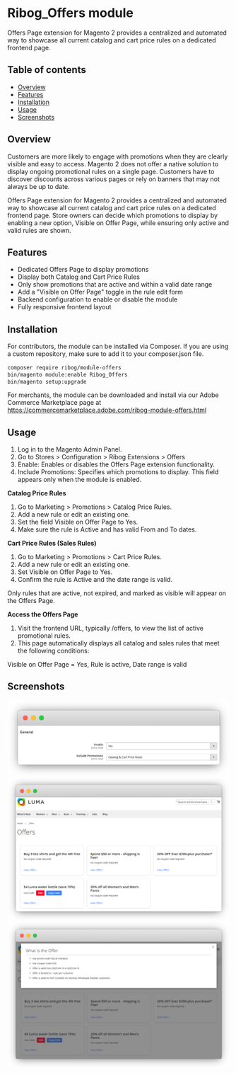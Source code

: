 # Ribog_Offers module

Offers Page extension for Magento 2 provides a centralized and automated way to showcase all current catalog and cart price rules on a dedicated frontend page.

## Table of contents

- [Overview](#overview)
- [Features](#features)
- [Installation](#installation)
- [Usage](#usage)
- [Screenshots](#screenshots)

## Overview

Customers are more likely to engage with promotions when they are clearly visible and easy to access. Magento 2 does not offer a native solution to display ongoing promotional rules on a single page. Customers have to discover discounts across various pages or rely on banners that may not always be up to date.

Offers Page extension for Magento 2 provides a centralized and automated way to showcase all current catalog and cart price rules on a dedicated frontend page. Store owners can decide which promotions to display by enabling a new option, Visible on Offer Page, while ensuring only active and valid rules are shown.

## Features

- Dedicated Offers Page to display promotions
- Display both Catalog and Cart Price Rules
- Only show promotions that are active and within a valid date range
- Add a "Visible on Offer Page" toggle in the rule edit form
- Backend configuration to enable or disable the module
- Fully responsive frontend layout

## Installation
For contributors, the module can be installed via Composer. If you are using a custom repository, make sure to add it to your composer.json file.
 ```
 composer require ribog/module-offers
 bin/magento module:enable Ribog_Offers
 bin/magento setup:upgrade
 ```
For merchants, the module can be downloaded and install via our Adobe Commerce Marketplace page at https://commercemarketplace.adobe.com/ribog-module-offers.html

## Usage

1. Log in to the Magento Admin Panel.
2. Go to Stores > Configuration > Ribog Extensions > Offers
3. Enable: Enables or disables the Offers Page extension functionality.
4. Include Promotions: Specifies which promotions to display. This field appears only when the
   module is enabled.

**Catalog Price Rules**
1. Go to Marketing > Promotions > Catalog Price Rules.
2. Add a new rule or edit an existing one.
3. Set the field Visible on Offer Page to Yes.
4. Make sure the rule is Active and has valid From and To dates.

**Cart Price Rules (Sales Rules)**
1. Go to Marketing > Promotions > Cart Price Rules.
2. Add a new rule or edit an existing one.
3. Set Visible on Offer Page to Yes.
4. Confirm the rule is Active and the date range is valid.

Only rules that are active, not expired, and marked as visible will appear on the Offers Page.

**Access the Offers Page**
1. Visit the frontend URL, typically /offers, to view the list of active promotional rules. 
2. This page automatically displays all catalog and sales rules that meet the following conditions:
 
 Visible on Offer Page = Yes, Rule is active, Date range is valid

## Screenshots

![Backend Configuration](docs/offers_back_page.png)
![Frontend Page](docs/offers_front_page.png)
![Frontend Page with offer popup](docs/offers_popup_front_page.png)


